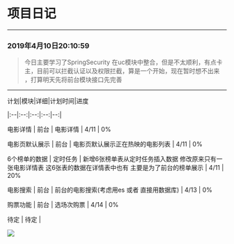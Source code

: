 # 项目日记

--- 

### 2019年4月10日20:10:59
> 今日主要学习了SpringSecurity 在uc模块中整合，但是不太顺利，有点卡主，目前可以拦截认证以及权限拦截，算是一个开始，现在暂时想不出来
，打算明天先将前台模块接口先完善

---


计划|模块|详细|计划时间|进度 

|:--|:--:|:--:|:--:|--:|

电影详情 | 前台 | 电影详情 | 4/11 | 0% 

电影页默认展示 | 前台 | 电影页默认展示正在热映的电影列表 | 4/11 | 0%

6个榜单的数据 | 定时任务 | 新增6张榜单表从定时任务插入数据 修改原来只有一张电影详情表 这6张表的数据在详情表中也有 主要是为了前台的榜单展示 | 4/11 | 20%

电影搜索 | 前台 | 前台的电影搜索(考虑用es 或者 直接用数据库) | 4/13 | 0%

购票功能 | 前台 | 选场次购票 | 4/14 | 0%

待定 | 待定 | 


![](https://encrypted-tbn0.gstatic.com/images?q=tbn:ANd9GcTMg8zQZzTq4qfHMHn7tWuuZvRSNMlxN01gVgVzS6AmtU9bwfSkHQ)
